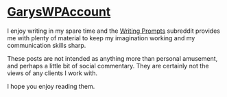 # [GarysWPAccount](https://www.reddit.com/u/GarysWPAccount)

I enjoy writing in my spare time and the [Writing Prompts](https://www.reddit.com/r/WritingPrompts) subreddit 
provides me with plenty of material to keep my imagination working and my communication skills sharp.

These posts are not intended as anything more than personal amusement, and perhaps a little bit of social commentary.
 They are certainly not the views of any clients I work with.

I hope you enjoy reading them. 